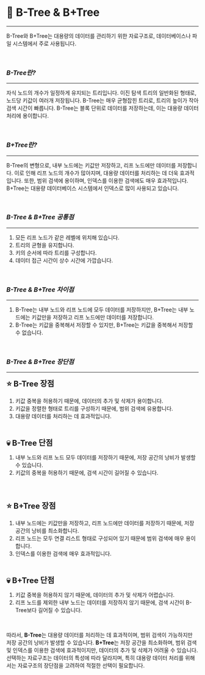 # 🎯 B-Tree & B+Tree
- - -
B-Tree와 B+Tree는 대용량의 데이터를 관리하기 위한 자료구조로, 데이터베이스나 파일 시스템에서 주로 사용됩니다.

<br>

### **_B-Tree란?_**
- - -
자식 노드의 개수가 일정하게 유지되는 트리입니다. 이진 탐색 트리의 일반화된 형태로, 노드당 키값이 여러개 저장됩니다. B-Tree는 매우 균형잡힌 트리로, 트리의 높이가 작아 검색 시간이 빠릅니다. B-Tree는 블록 단위로 데이터를 저장하는데, 이는 대용량 데이터 처리에 용이합니다.

<br>

### **_B+Tree란?_**
- - -
B-Tree의 변형으로, 내부 노드에는 키값만 저장하고, 리프 노드에만 데이터를 저장합니다. 이로 인해 리프 노드의 개수가 많아지며, 대용량 데이터를 처리하는 데 더욱 효과적입니다. 또한, 범위 검색에 용이하며, 인덱스를 이용한 검색에도 매우 효과적입니다. B+Tree는 대용량 데이터베이스 시스템에서 인덱스로 많이 사용되고 있습니다.

<br>

### **_B-Tree & B+Tree 공통점_**
- - -

1. 모든 리프 노드가 같은 레벨에 위치해 있습니다.
2. 트리의 균형을 유지합니다.
3. 키의 순서에 따라 트리를 구성합니다.
4. 데이터 접근 시간이 상수 시간에 가깝습니다.

<br>

### **_B-Tree & B+Tree 차이점_**
- - -

1. B-Tree는 내부 노드와 리프 노드에 모두 데이터를 저장하지만, B+Tree는 내부 노드에는 키값만을 저장하고 리프 노드에만 데이터를 저장합니다.
2. B-Tree는 키값을 중복해서 저장할 수 있지만, B+Tree는 키값을 중복해서 저장할 수 없습니다.

<br>

### **_B-Tree & B+Tree 장단점_**
- - -

<span style="font-size: 20px">**⭐️ B-Tree 장점**</span> <br>

1. 키값 중복을 허용하기 때문에, 데이터의 추가 및 삭제가 용이합니다.
2. 키값을 정렬한 형태로 트리를 구성하기 때문에, 범위 검색에 유용합니다.
3. 대용량 데이터를 처리하는 데 효과적입니다.

<br>

<span style="font-size: 20px">**💀️ B-Tree 단점**</span> <br>

1. 내부 노드와 리프 노드 모두 데이터를 저장하기 때문에, 저장 공간의 낭비가 발생할 수 있습니다.
2. 키값의 중복을 허용하기 때문에, 검색 시간이 길어질 수 있습니다.

<br>
<br>

<span style="font-size: 20px">**⭐️ B+Tree 장점**</span> <br>

1. 내부 노드에는 키값만을 저장하고, 리프 노드에만 데이터를 저장하기 때문에, 저장 공간의 낭비를 최소화합니다.
2. 리프 노드는 모두 연결 리스트 형태로 구성되어 있기 때문에 범위 검색에 매우 용이합니다.
3. 인덱스를 이용한 검색에 매우 효과적입니다.

<br>

<span style="font-size: 20px">**💀️ B+Tree 단점**</span> <br>

1. 키값 중복을 허용하지 않기 때문에, 데이터의 추가 및 삭제가 어렵습니다.
2. 리프 노드를 제외한 내부 노드는 데이터를 저장하지 않기 때문에, 검색 시간이 B-Tree보다 길어질 수 있습니다.

<br>

따라서, **B-Tree**는 대용량 데이터를 처리하는 데 효과적이며, 범위 검색이 가능하지만 저장 공간의 낭비가 발생할 수 있습니다. **B+Tree**는 저장 공간을 최소화하며, 범위 검색 및 인덱스를 이용한 검색에 효과적이지만, 데이터의 추가 및 삭제가 어려울 수 있습니다. 선택하는 자료구조는 데이터의 특성에 따라 달라지며, 특히 대용량 데이터 처리를 위해서는 자료구조의 장단점을 고려하여 적절한 선택이 필요합니다.